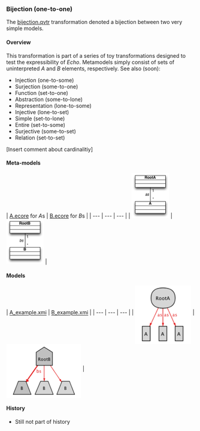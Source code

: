### Bijection (one-to-one)
The [bijection.qvtr](bijection.qvtr) transformation denoted a bijection between two very simple models.

#### Overview
This transformation is part of a series of toy transformations designed to test the expressibility of *Echo*. Metamodels simply consist of sets of uninterpreted *A* and *B* elements, respectively. See also (soon):
* Injection (one-to-some)
* Surjection (some-to-one)
* Function (set-to-one)
* Abstraction (some-to-lone)
* Representation (lone-to-some)
* Injective (lone-to-set)
* Simple (set-to-lone)
* Entire (set-to-some)
* Surjective (some-to-set)
* Relation (set-to-set)

[Insert comment about cardinalitiy]

#### Meta-models
| [A.ecore](../../../metamodels/bijection/A.ecore) for *A*s | [B.ecore](../../../metamodels/bijection/B.ecore) for *B*s |
| --- | --- | --- |
| <img src="../../../metamodels/bijection/images/A_metamodel.png" alt="A metamodel" width="100px"> | <img src="../../../metamodels/bijection/images/B_metamodel.png" alt="B metamodel" width="100px"> |

#### Models
| [A_example.xmi](../../../models/bijection/A_example.xmi) | [B_example.xmi](../../../models/bijection/B_example.xmi) |
| --- | --- | --- |
| <img src="../../../models/bijection/images/A_example.png" alt="HSM model" width="150px" align="middle"/> | <img src="../../../models/bijection/images/B_example.png" alt="B model" width="200px" align="middle"/> |

#### History
* Still not part of history